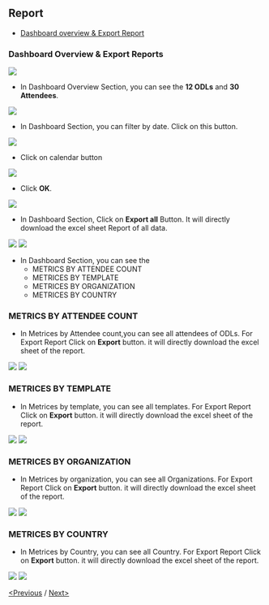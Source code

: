 ## Report
 * [Dashboard overview & Export Report](#dashboard-overview-&-export-report)

### Dashboard Overview & Export Reports
<img src="/Images/ODL_Dashboard.png"/>

- In Dashboard Overview Section, you can see the **12 ODLs** and **30 Attendees**.
<img src="/Images/ODL%26Attendees.png"/>

- In Dashboard Section, you can filter by date. Click on this button.

<img src="/Images/Filter_by_date.png"/>

- Click on calendar button

<img src="/Images/Filter_by_date1.png"/>

- Click **OK**.

<img src="/Images/filter_by_date2.png"/>

- In Dashboard Section, Click on **Export all** Button. It will directly download the excel sheet Report of all data.

<img src="/Images/Click_ExportAll.png"/>

<img src="/Images/Exportall_Report.png"/>

- In Dashboard Section, you can see the 
  * METRICS BY ATTENDEE COUNT
  * METRICES BY TEMPLATE
  * METRICES BY ORGANIZATION
  * METRICES BY COUNTRY

### METRICS BY ATTENDEE COUNT
- In Metrices by Attendee count,you can see all attendees of ODLs. For Export Report Click on **Export** button. it will directly download the excel sheet of the report.

<img src="/Images/Metrices_AttendeeCount.png"/>

<img src="/Images/Attendee_ExportReport.png"/>

### METRICES BY TEMPLATE
- In Metrices by template, you can see all templates. For Export Report Click on **Export** button. it will directly download the excel sheet of the report.

<img src="/Images/Metrices_TemplateCount.png"/>

<img src="/Images/Template_ExportReport.png"/>

### METRICES BY ORGANIZATION
- In Metrices by organization, you can see all Organizations. For Export Report Click on **Export** button. it will directly download the excel sheet of the report.

<img src="/Images/Metrices_Organization.png"/>

<img src="/Images/Organization_ExportReport.png"/>

### METRICES BY COUNTRY
- In Metrices by Country, you can see all Country. For Export Report Click on **Export** button. it will directly download the excel sheet of the report.

<img src="/Images/Metrices_Country.png"/>

<img src="/Images/Country_ExportReport.png"/>

[<Previous](https://github.com/ShivaniThadiyan/Azure-Experience-Center/blob/master/docs/ODL-User-Management.md) /
[Next>](https://github.com/ShivaniThadiyan/Azure-Experience-Centre/blob/master/docs/License-Key-Distribution.md)

